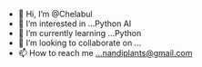 - 👋 Hi, I’m @Chelabul
- 👀 I’m interested in ...Python AI 
- 🌱 I’m currently learning ...Python 
- 💞️ I’m looking to collaborate on ...
- 📫 How to reach me ...nandiplants@gmail.com 

<!---
Chelabul/Chelabul is a ✨ special ✨ repository because its `README.md` (this file) appears on your GitHub profile.
You can click the Preview link to take a look at your changes.
--->
